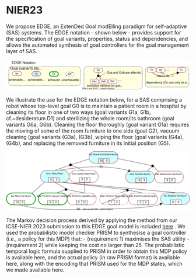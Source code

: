 # NIER23
We propose EDGE, an ExtenDed Goal modElling paradigm for self-adaptive (SAS) systems. The EDGE notation - shown below - provides support for the specification of goal variants, properties, status and dependencies, and allows the automated synthesis of goal controllers for the goal management layer of SAS.

![EDGE Notation](EDGENotation.svg)

We illustrate the use for the EDGE notation below, for a SAS comprising a robot whose top-level goal G0 is to maintain a patient room in a hospital by cleaning its floor in one of two ways (goal variants G1a, G1b, cf.~desideratum D1) and sterilizing the whole room/its bathroom (goal variants G6a, G6b). Cleaning the floor thoroughly (goal variant G1a) requires the moving of some of the room furniture to one side (goal G2), vacuum cleaning (goal variants (G3a), (G3b), wiping the floor (goal variants (G4a), (G4b), and replacing the removed furniture in its initial position (G5).

![Keeping Clean](KeepingClean.svg)

The Markov decision process derived by applying the method from our ICSE-NIER 2023 submission to this EDGE goal model is included [here]() . We used the probabilistic model checker PRISM to synthesise a goal controller (i.e., a policy for this MDP) that:
    - (requirement 1) maximises the SAS utility 
    - (requirement 2) while keeping the cost no larger than 25. 
    The probabilistic temporal logic formula supplied to PRISM in order to obtain this MDP policy is available here, and the actual policy (in raw PRISM format) is available here, along with the encoding that PRISM used for the MDP states, which we made available here.


